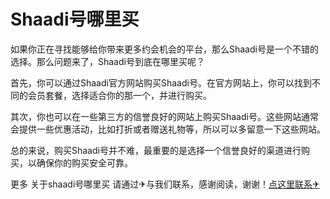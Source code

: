 # Shaadi号哪里买

如果你正在寻找能够给你带来更多约会机会的平台，那么Shaadi号是一个不错的选择。那么问题来了，Shaadi号到底在哪里买呢？

首先，你可以通过Shaadi官方网站购买Shaadi号。在官方网站上，你可以找到不同的会员套餐，选择适合你的那一个，并进行购买。

其次，你也可以在一些第三方的信誉良好的网站上购买Shaadi号。这些网站通常会提供一些优惠活动，比如打折或者赠送礼物等，所以可以多留意一下这些网站。

总的来说，购买Shaadi号并不难，最重要的是选择一个信誉良好的渠道进行购买，以确保你的购买安全可靠。

更多 关于shaadi号哪里买 请通过✈与我们联系，感谢阅读，谢谢！[点这里联系✈](https://abc.k02.cc)